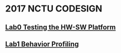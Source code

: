 # 2017 NCTU CODESIGN

## [Lab0 Testing the HW-SW Platform](lab0)

## [Lab1 Behavior Profiling](lab1)
